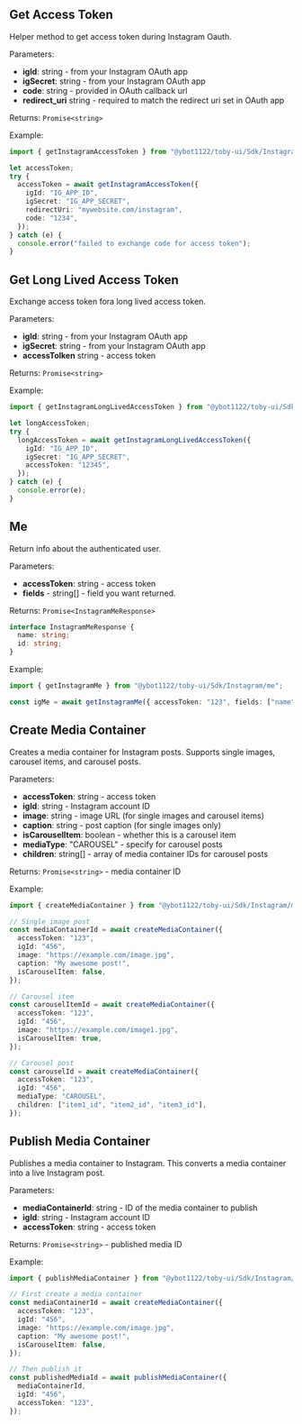 ## Get Access Token

Helper method to get access token during Instagram Oauth.

Parameters:

- **igId**: string - from your Instagram OAuth app
- **igSecret**: string - from your Instagram OAuth app
- **code**: string - provided in OAuth callback url
- **redirect_uri** string - required to match the redirect uri set in OAuth app

Returns: `Promise<string>`

Example:

```ts
import { getInstagramAccessToken } from "@ybot1122/toby-ui/Sdk/Instagram/accessToken";

let accessToken;
try {
  accessToken = await getInstagramAccessToken({
    igId: "IG_APP_ID",
    igSecret: "IG_APP_SECRET",
    redirectUri: "mywebsite.com/instagram",
    code: "1234",
  });
} catch (e) {
  console.error("failed to exchange code for access token");
}
```

## Get Long Lived Access Token

Exchange access token fora long lived access token.

Parameters:

- **igId**: string - from your Instagram OAuth app
- **igSecret**: string - from your Instagram OAuth app
- **accessTolken** string - access token

Returns: `Promise<string>`

Example:

```ts
import { getInstagramLongLivedAccessToken } from "@ybot1122/toby-ui/Sdk/Instagram/longLivedAccessToken";

let longAccessToken;
try {
  longAccessToken = await getInstagramLongLivedAccessToken({
    igId: "IG_APP_ID",
    igSecret: "IG_APP_SECRET",
    accessToken: "12345",
  });
} catch (e) {
  console.error(e);
}
```

## Me

Return info about the authenticated user.

Parameters:

- **accessToken**: string - access token
- **fields** - string[] - field you want returned.

Returns: `Promise<InstagramMeResponse>`

```ts
interface InstagramMeResponse {
  name: string;
  id: string;
}
```

Example:

```ts
import { getInstagramMe } from "@ybot1122/toby-ui/Sdk/Instagram/me";

const igMe = await getInstagramMe({ accessToken: "123", fields: ["name"] });
```

## Create Media Container

Creates a media container for Instagram posts. Supports single images, carousel items, and carousel posts.

Parameters:

- **accessToken**: string - access token
- **igId**: string - Instagram account ID
- **image**: string - image URL (for single images and carousel items)
- **caption**: string - post caption (for single images only)
- **isCarouselItem**: boolean - whether this is a carousel item
- **mediaType**: "CAROUSEL" - specify for carousel posts
- **children**: string[] - array of media container IDs for carousel posts

Returns: `Promise<string>` - media container ID

Example:

```ts
import { createMediaContainer } from "@ybot1122/toby-ui/Sdk/Instagram/media";

// Single image post
const mediaContainerId = await createMediaContainer({
  accessToken: "123",
  igId: "456",
  image: "https://example.com/image.jpg",
  caption: "My awesome post!",
  isCarouselItem: false,
});

// Carousel item
const carouselItemId = await createMediaContainer({
  accessToken: "123",
  igId: "456",
  image: "https://example.com/image1.jpg",
  isCarouselItem: true,
});

// Carousel post
const carouselId = await createMediaContainer({
  accessToken: "123",
  igId: "456",
  mediaType: "CAROUSEL",
  children: ["item1_id", "item2_id", "item3_id"],
});
```

## Publish Media Container

Publishes a media container to Instagram. This converts a media container into a live Instagram post.

Parameters:

- **mediaContainerId**: string - ID of the media container to publish
- **igId**: string - Instagram account ID
- **accessToken**: string - access token

Returns: `Promise<string>` - published media ID

Example:

```ts
import { publishMediaContainer } from "@ybot1122/toby-ui/Sdk/Instagram/mediaPublish";

// First create a media container
const mediaContainerId = await createMediaContainer({
  accessToken: "123",
  igId: "456",
  image: "https://example.com/image.jpg",
  caption: "My awesome post!",
  isCarouselItem: false,
});

// Then publish it
const publishedMediaId = await publishMediaContainer({
  mediaContainerId,
  igId: "456",
  accessToken: "123",
});
```